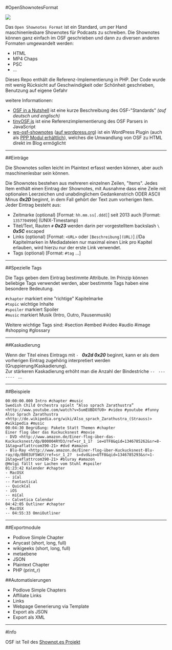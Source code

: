 #OpenShownotesFormat

<img src="https://raw.github.com/shownotes/OpenShownotesFormat/master/img/osf_file_icon.png">

Das ```Open Shownotes Format``` ist ein Standard, um per Hand maschinenlesbare Shownotes für Podcasts zu schreiben.
Die Shownotes können ganz einfach im OSF geschrieben und dann zu diversen anderen Formaten umgewandelt werden:

* HTML
* MP4 Chaps
* PSC
* ...

Dieses Repo enthält die Referenz-Implementierung in PHP.
Der Code wurde mit wenig Rücksicht auf Geschwindigkeit oder Schönheit geschrieben, Benutzung auf eigene Gefahr

weitere Informationen:

* [OSF in a Nutshell](https://github.com/shownotes/OSF-in-a-Nutshell/blob/master/OSF-in-a-Nutshell.de.md) ist eine kurze Beschreibung des OSF-"Standards" *(auf deutsch und englisch)*
* [tinyOSF.js](https://github.com/shownotes/tinyOSF.js) ist eine Referenzimplementierung des OSF Parsers in JavaScript
* [wp-osf-shownotes](https://github.com/SimonWaldherr/wp-osf-shownotes) ([auf wordpress.org](http://wordpress.org/extend/plugins/shownotes/)) ist ein WordPress Plugin (auch als [PPP Modul erhältlich](https://github.com/podlove/podlove-publisher/tree/module-shownotes)), welches die Umwandlung von OSF zu HTML direkt im Blog ermöglicht



---

##Einträge

Die Shownotes sollen leicht im Plaintext erfasst werden können, aber auch maschinenlesbar sein können.

Die Shownotes bestehen aus mehreren einzelnen Zeilen, "Items". Jedes Item enthält einen Eintrag der Shownotes, mit Ausnahme  dass eine Zeile mit optionalen Leerzeichen und unabdinglichem Gedankenstrich ODER ASCII Minus ***0x2D*** beginnt, in dem Fall gehört der Text zum vorherigen Item. Jeder Eintrag besteht aus:

- Zeitmarke (optional) [Format: ```hh.mm.ss[.ddd]```] seit 2013 auch [Format: ```1357704990```] (UNIX-Timestamp)
- Titel/Text, Rauten ```#``` ***0x23*** werden darin per vorgestelltem backslash ```\``` ***0x5C*** escaped
- Links (optional) [Format: ```<URL>``` oder ```[Beschreibung](URL)```] //Da Kapitelmarken in Mediadateien nur maximal einen Link pro Kapitel erlauben, wird hierzu nur der erste Link verwendet.
- Tags (optional) [Format: ```#tag``` ...]

---

##Spezielle Tags

Die Tags geben dem Eintrag bestimmte Attribute. Im Prinzip können beliebige Tags verwendet werden, aber bestimmte Tags haben eine besondere Bedeutung.

```#chapter``` markiert eine "richtige" Kapitelmarke  
```#topic``` wichtige Inhalte  
```#spoiler``` markiert Spoiler  
```#music``` markiert Musik (Intro, Outro, Pausenmusik)  

Weitere wichtige Tags sind: #section #embed #video #audio #image #shopping #glossary

---

##Kaskadierung

Wenn der Titel eines Eintrags mit ```- ``` ***0x2d 0x20*** beginnt, kann er als dem vorherigen Eintrag zugehörig interpretiert werden (Gruppierung/Kaskadierung).  
Zur stärkeren Kaskadierung erhöht man die Anzahl der Bindestriche ```-- ``` ```--- ``` ```---- ``` ...

---

##Beispiele

```00:00:00.000 Intro #chapter #music```  
```Swedish Child Orchestra spielt “Also sprach Zarathustra” <http://www.youtube.com/watch?v=5umEUBDXfU0> #video #youtube #funny```  
```Also Sprach Zarathustra <http://de.wikipedia.org/wiki/Also_sprach_Zarathustra_(Strauss)> #wikipedia #music```  
```00:04:30 Begrüßung: Pakete Statt Themen #chapter```  
```Einer flog über das Kuckucksnest #movie```  
```- DVD <http://www.amazon.de/Einer-flog-über-das-Kuckucksnest/dp/B00004RYD3/ref=sr_1_1?  ie=UTF8&qid=1346785262&sr=8-1&tag=aflattrcom390-21> #dvd #amazon```  
```- Blu-Ray <http://www.amazon.de/Einer-flog-über-Kuckucksnest-Blu-ray/dp/B003UF5WGY/ref=sr_1_2?  s=dvd&ie=UTF8&qid=1346785293&sr=1-2&tag=aflattrcom390-21> #bluray #amazon```  
```@Holgi fällt vor Lachen vom Stuhl #spoiler```  
```01:23:42 Kalender #chapter```  
```- MacOSX```  
```-- iCal```  
```-- Fantastical```  
```-- QuickCal```  
```- iOS```  
```-- miCal```  
```-- Calvetica Calendar```  
```04:42:05 Outliner #chapter```  
```- MacOSX```  
```-- 04:55:33 OmniOutliner```  

---


##Exportmodule

* Podlove Simple Chapter
* Anycast (short, long, full)
* wikigeeks (short, long, full)
* metaebene
* JSON
* Plaintext Chapter
* PHP (print_r)

##Automatisierungen

* Podlove Simple Chapters
* Affiliate Links
* Links
* Webpage Generierung via Template
* Export als JSON
* Export als XML

---

#Info

OSF ist Teil des [Shownot.es Projekt](http://shownot.es/)  

